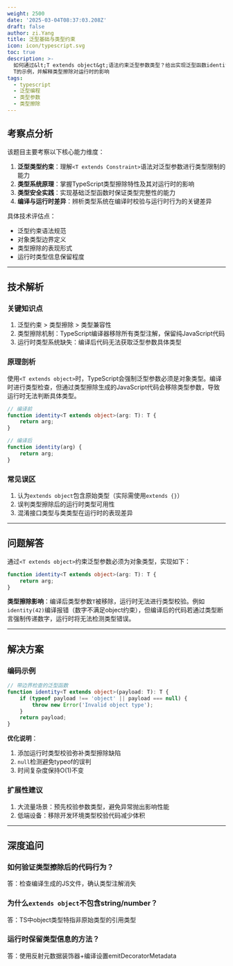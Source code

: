 ```yaml
---
weight: 2500
date: '2025-03-04T08:37:03.208Z'
draft: false
author: zi.Yang
title: 泛型基础与类型约束
icon: icon/typescript.svg
toc: true
description: >-
  如何通过&lt;T extends object&gt;语法约束泛型参数类型？给出实现泛型函数identity&lt;T&gt;(arg: T):
  T的示例，并解释类型擦除对运行时的影响
tags:
  - typescript
  - 泛型编程
  - 类型参数
  - 类型擦除
---
```


## 考察点分析

该题目主要考察以下核心能力维度：
1. **泛型类型约束**：理解`<T extends Constraint>`语法对泛型参数进行类型限制的能力
2. **类型系统原理**：掌握TypeScript类型擦除特性及其对运行时的影响
3. **类型安全实践**：实现基础泛型函数时保证类型完整性的能力
4. **编译与运行时差异**：辨析类型系统在编译时校验与运行时行为的关键差异

具体技术评估点：
- 泛型约束语法规范
- 对象类型边界定义
- 类型擦除的表现形式
- 运行时类型信息保留程度

---

## 技术解析

### 关键知识点
1. 泛型约束 > 类型擦除 > 类型兼容性
2. 类型擦除机制：TypeScript编译器移除所有类型注解，保留纯JavaScript代码
3. 运行时类型系统缺失：编译后代码无法获取泛型参数具体类型

### 原理剖析
使用`<T extends object>`时，TypeScript会强制泛型参数必须是对象类型。编译时进行类型检查，但通过类型擦除生成的JavaScript代码会移除类型参数，导致运行时无法判断具体类型。

```typescript
// 编译前
function identity<T extends object>(arg: T): T {
    return arg;
}

// 编译后
function identity(arg) {
    return arg;
}
```

### 常见误区
1. 认为`extends object`包含原始类型（实际需使用`extends {}`）
2. 误判类型擦除后的运行时类型可用性
3. 混淆接口类型与类类型在运行时的表现差异

---

## 问题解答

通过`<T extends object>`约束泛型参数必须为对象类型，实现如下：

```typescript
function identity<T extends object>(arg: T): T {
    return arg;
}
```

**类型擦除影响**：编译后类型参数`T`被移除，运行时无法进行类型校验。例如`identity(42)`编译报错（数字不满足object约束），但编译后的代码若通过类型断言强制传递数字，运行时将无法检测类型错误。

---

## 解决方案

### 编码示例
```typescript
// 带边界检查的泛型函数
function identity<T extends object>(payload: T): T {
    if (typeof payload !== 'object' || payload === null) {
        throw new Error('Invalid object type');
    }
    return payload;
}
```

**优化说明**：
1. 添加运行时类型校验弥补类型擦除缺陷
2. `null`检测避免typeof的误判
3. 时间复杂度保持O(1)不变

### 扩展性建议
1. 大流量场景：预先校验参数类型，避免异常抛出影响性能
2. 低端设备：移除开发环境类型校验代码减少体积

---

## 深度追问

### 如何验证类型擦除后的代码行为？
答：检查编译生成的JS文件，确认类型注解消失

### 为什么`extends object`不包含string/number？
答：TS中object类型特指非原始类型的引用类型

### 运行时保留类型信息的方法？
答：使用反射元数据装饰器+编译设置emitDecoratorMetadata